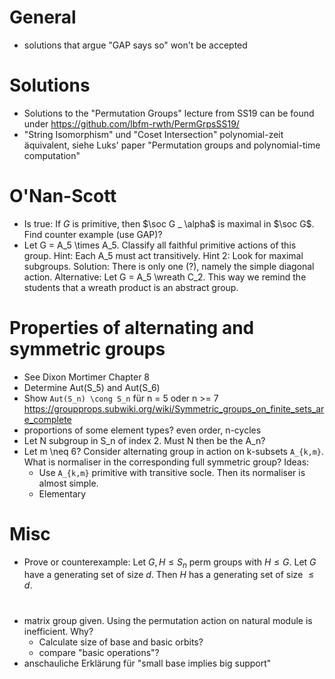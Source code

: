 # General
- solutions that argue "GAP says so" won't be accepted

# Solutions
- Solutions to the "Permutation Groups" lecture from SS19 can be found under
  https://github.com/lbfm-rwth/PermGrpsSS19/
- "String Isomorphism" und "Coset Intersection" polynomial-zeit äquivalent,
  siehe Luks' paper "Permutation groups and polynomial-time computation"

# O'Nan-Scott
- Is true: If $G$ is primitive, then $\soc G _ \alpha$ is maximal in $\soc G$.
  Find counter example (use GAP)?
- Let G = A_5 \times A_5. Classify all faithful primitive actions of this group.
  Hint: Each A_5 must act transitively.
  Hint 2: Look for maximal subgroups.
  Solution: There is only one (?), namely the simple diagonal action.
  Alternative: Let G = A_5 \wreath C_2. This way we remind the students that
  a wreath product is an abstract group.

# Properties of alternating and symmetric groups
- See Dixon Mortimer Chapter 8
- Determine Aut(S_5) and Aut(S_6)
- Show `Aut(S_n) \cong S_n` für n = 5 oder n >= 7
  https://groupprops.subwiki.org/wiki/Symmetric_groups_on_finite_sets_are_complete
- proportions of some element types? even order, n-cycles
- Let N subgroup in S_n of index 2. Must N then be the A_n?
- Let m \neq 6? Consider alternating group in action on k-subsets `A_{k,m}`.
  What is normaliser in the corresponding full symmetric group?
  Ideas:
  - Use `A_{k,m}` primitive with transitive socle. Then its normaliser is
    almost simple.
  - Elementary

# Misc
- Prove or counterexample: Let $G, H \leq S_n$ perm groups with $H \leq G$.
  Let $G$ have a generating set of size $d$. Then $H$ has a generating set of
  size $\leq d$.

#
- matrix group given. Using the permutation action on natural module is
  inefficient. Why?
  - Calculate size of base and basic orbits?
  - compare "basic operations"?
- anschauliche Erklärung für "small base implies big support"
